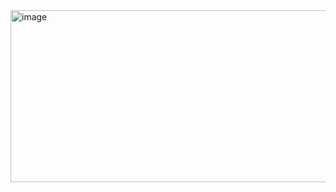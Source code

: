 <img width="646" height="275" alt="image" src="https://github.com/user-attachments/assets/bfec4d8e-dfed-42c3-aea5-3b7d636ec1bc" />

